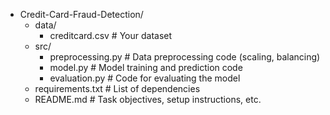 - Credit-Card-Fraud-Detection/
  - data/
    - creditcard.csv              # Your dataset
  - src/
    - preprocessing.py            # Data preprocessing code (scaling, balancing)
    - model.py                    # Model training and prediction code
    - evaluation.py               # Code for evaluating the model
  - requirements.txt              # List of dependencies
  - README.md                     # Task objectives, setup instructions, etc.
